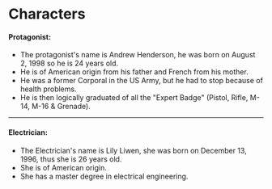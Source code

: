 ﻿# Characters

#### Protagonist:
* The protagonist's name is Andrew Henderson, he was born on August 2, 1998 so he is 24 years old.
* He is of American origin from his father and French from his mother.
* He was a former Corporal in the US Army, but he had to stop because of health problems.
* He is then logically graduated of all the "Expert Badge" (Pistol, Rifle, M-14, M-16 & Grenade).

***

#### Electrician:
* The Electrician's name is Lily Liwen, she was born on December 13, 1996, thus she is 26 years old.
* She is of American origin.
* She has a master degree in electrical engineering.

